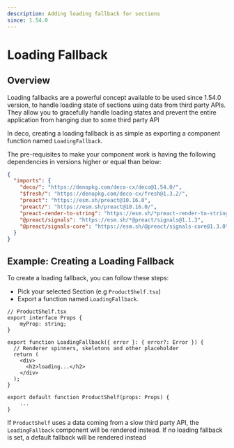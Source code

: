 ```yaml
---
description: Adding loading fallback for sections
since: 1.54.0
---
```


# Loading Fallback

## Overview

Loading fallbacks are a powerful concept available to be used since 1.54.0
version, to handle loading state of sections using data from third party APIs. 
They allow you to gracefully handle loading states and prevent the entire application from
hanging due to some third party API

In deco, creating a loading fallback is as simple as exporting a component
function named `LoadingFallback`.

The pre-requisites to make your component work is having
the following dependencies in versions higher or equal than below:

```json
{
  "imports": {
    "deco/": "https://denopkg.com/deco-cx/deco@1.54.0/",
    "$fresh/": "https://denopkg.com/deco-cx/fresh@1.3.2/",
    "preact": "https://esm.sh/preact@10.16.0",
    "preact/": "https://esm.sh/preact@10.16.0/",
    "preact-render-to-string": "https://esm.sh/*preact-render-to-string@6.2.0",
    "@preact/signals": "https://esm.sh/*@preact/signals@1.1.3",
    "@preact/signals-core": "https://esm.sh/@preact/signals-core@1.3.0"
  }
}
```

## Example: Creating a Loading Fallback

To create a loading fallback, you can follow these steps:

- Pick your selected Section (e.g `ProductShelf.tsx`)
- Export a function named `LoadingFallback`.

```tsx
// ProductShelf.tsx
export interface Props {
    myProp: string;
}

export function LoadingFallback({ error }: { error?: Error }) {
  // Renderer spinners, skeletons and other placeholder
  return (
    <div>
      <h2>loading...</h2>
    </div>
  );
}

export default function ProductShelf(props: Props) {
    ...
}
```

If `ProductShelf` uses a data coming from a slow third party API, the `LoadingFallback` component will be rendered instead.
If no loading fallback is set, a default fallback will be rendered instead
